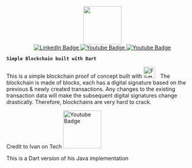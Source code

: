 <div id="header" align="center">
  <img src="https://github.com/ThomasVuNguyen/dart-blockchain/assets/70709101/77abd167-f0dc-4604-85c8-cda0d19cc2cc" width="100"/>
</div>


<div id="badges" align="center">
  <a href="https://www.linkedin.com/in/tung-thomas-nguyen-9b010317b">
    <img src="https://img.shields.io/badge/LinkedIn-blue?style=for-the-badge&logo=linkedin&logoColor=white" alt="LinkedIn Badge"/>
  </a>
  <a href="https://www.youtube.com/@thomasthemaker">
    <img src="https://img.shields.io/badge/YouTube-red?style=for-the-badge&logo=youtube&logoColor=white" alt="Youtube Badge"/>
  </a>
    <a href="https://comfystudio.tech">
    <img src="https://img.shields.io/badge/comfyStudio-green?style=for-the-badge&logo=wordpress&logoColor=black" alt="Youtube Badge"/>
  </a>
</div>

**`Simple Blockchain built with Dart`**

This is a simple blockchain proof of concept built with <img  alt="Flutter" width="30px" style="padding-right:10px;" src="https://cdn.jsdelivr.net/gh/devicons/devicon/icons/dart/dart-original.svg"/>
The blockchain is made of blocks, each has a digital signature based on the previous & newly created transactions. Any changes to the existing transaction data will make the subsequent digital signatures change drastically. Therefore, blockchains are very hard to crack.

Credit to Ivan on Tech <a href="https://www.youtube.com/watch?v=Cy5_AluR4Rc"><img src="https://img.shields.io/badge/YouTube-red?style=for-the-badge&logo=youtube&logoColor=white" alt="Youtube Badge" width = "100"/></a>

This is a Dart version of his Java implementation